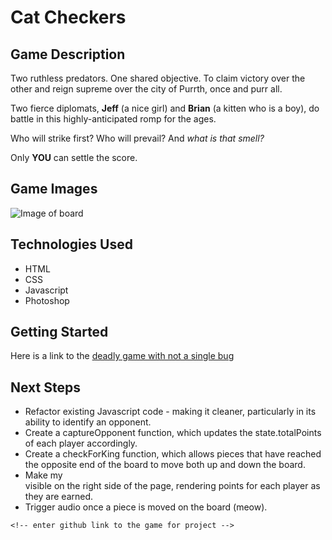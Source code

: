 # Cat Checkers

## Game Description

Two ruthless predators.
One shared objective.
To claim victory over the other and reign supreme over the city of Purrth, once and purr all.

Two fierce diplomats, **Jeff** (a nice girl) and **Brian** (a kitten who is a boy), do battle in this highly-anticipated romp for the ages.

Who will strike first? Who will prevail? And _what is that smell?_

Only **YOU** can settle the score.

## Game Images

![Image of board](http://img/catcheckerspreview.png)



## Technologies Used

* HTML
* CSS
* Javascript
* Photoshop

## Getting Started
Here is a link to the [deadly game with not a single bug](https://laurengcoding.github.io/catcheckers/)



## Next Steps

* Refactor existing Javascript code - making it cleaner, particularly in its ability to identify an opponent.
* Create a captureOpponent function, which updates the state.totalPoints of each player accordingly.
* Create a checkForKing function, which allows pieces that have reached the opposite end of the board to move both up and down the board.
* Make my <aside> visible on the right side of the page, rendering points for each player as they are earned.
* Trigger audio once a piece is moved on the board (meow).


<!-- # Markdown Intro


# Markdown Intro
=================
<!-- these ^ both mean h1
# without = is most common -->

<!-- ## Subheading

Subheading
---------- -->

<!-- these ^ both mean h2
## is most common -->

<!-- Here is a random paragraph of text

this will be another paragraph


# most of markdown

## Emphasis

We have _italics_ and __bold__.

You can also *italics* and **bold**

I would use _this_ for italics and **this** for bold to increase readability.

***this*** or ___this___ for italics and bold.

## lists

* groucho
* harpo
* chico

- groucho
- harpo
- chico

### numbered lists

1. groucho
2. harpo
3. chico -->

<!-- ^ these numbers can actually be whatever number, they will automatically render correctly -->

<!-- ## links

Here is a link to the [W3C](http://w3c.org/) -->

<!-- [text](url) -->
<!-- for project -->

<!-- click [here]( -->
    <!-- enter github link to the game for project -->
<!-- ) -->
<!-- 
## images

![a kitten](https://placekitten.com/200/100) -->

<!-- ![alt-text](url) -->
<!-- 
## code
you can talk about variables or functions like `document.getElementById` in the midst of your paragrah.

perhaps `console.log` will help you debug/

for longer bits of code, use triple backticks:

```javascript
const hey = function () {
    console.log('heyy');
};
```
by writing 'javascript' next to the ``` it will colour the code according to the language being displayed --> 
